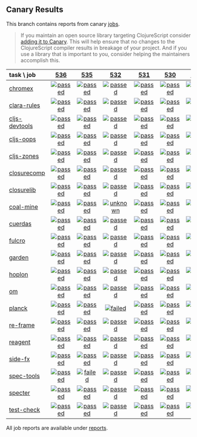 ## Canary Results

This branch contains reports from canary [jobs](https://github.com/cljs-oss/canary/tree/jobs).

> If you maintain an open source library targeting ClojureScript consider [adding it to Canary](https://github.com/cljs-oss/canary/tree/master#how-to-participate). This will help ensure that no changes to the ClojureScript compiler results in breakage of your project. And if you use a library that is important to you, consider helping the maintainers accomplish this.

[//]: # (begin_overview_table)

| task \ job | <a href="reports/2018/08/25/job-000536-1.10.397-0dfa5ab" title="job #536 finished on 2018-08-25">536</a> | <a href="reports/2018/08/24/job-000535-1.10.395-9e7bb4f" title="job #535 finished on 2018-08-24">535</a> | <a href="reports/2018/08/22/job-000532-1.10.395-d1d19e7" title="job #532 finished on 2018-08-22">532</a> | <a href="reports/2018/08/22/job-000531-1.10.394-81a1ea1" title="job #531 finished on 2018-08-22">531</a> | <a href="reports/2018/08/21/job-000530-1.10.395-70964f5" title="job #530 finished on 2018-08-21">530</a> | <a href="reports/2018/08/21/job-000529-1.10.394-81a1ea1" title="job #529 finished on 2018-08-21">529</a> | <a href="reports/2018/08/20/job-000528-1.10.395-cac48fb" title="job #528 finished on 2018-08-20">528</a> | <a href="reports/2018/08/20/job-000527-1.10.394-81a1ea1" title="job #527 finished on 2018-08-20">527</a> | <a href="reports/2018/08/19/job-000526-1.10.395-7d2287a" title="job #526 finished on 2018-08-19">526</a> | <a href="reports/2018/08/19/job-000525-1.10.394-81a1ea1" title="job #525 finished on 2018-08-19">525</a> |
| :--- | :---: | :---: | :---: | :---: | :---: | :---: | :---: | :---: | :---: | :---: |
| [chromex](https://github.com/binaryage/chromex) | <a href="reports/2018/08/25/job-000536-1.10.397-0dfa5ab#-chromex"><img title="passed" src="http://box.binaryage.com/s-passed.svg"><a> | <a href="reports/2018/08/24/job-000535-1.10.395-9e7bb4f#-chromex"><img title="passed" src="http://box.binaryage.com/s-passed.svg"><a> | <a href="reports/2018/08/22/job-000532-1.10.395-d1d19e7#-chromex"><img title="passed" src="http://box.binaryage.com/s-passed.svg"><a> | <a href="reports/2018/08/22/job-000531-1.10.394-81a1ea1#-chromex"><img title="passed" src="http://box.binaryage.com/s-passed.svg"><a> | <a href="reports/2018/08/21/job-000530-1.10.395-70964f5#-chromex"><img title="passed" src="http://box.binaryage.com/s-passed.svg"><a> | <a href="reports/2018/08/21/job-000529-1.10.394-81a1ea1#-chromex"><img title="passed" src="http://box.binaryage.com/s-passed.svg"><a> | <a href="reports/2018/08/20/job-000528-1.10.395-cac48fb#-chromex"><img title="passed" src="http://box.binaryage.com/s-passed.svg"><a> | <a href="reports/2018/08/20/job-000527-1.10.394-81a1ea1#-chromex"><img title="passed" src="http://box.binaryage.com/s-passed.svg"><a> | <a href="reports/2018/08/19/job-000526-1.10.395-7d2287a#-chromex"><img title="passed" src="http://box.binaryage.com/s-passed.svg"><a> | <a href="reports/2018/08/19/job-000525-1.10.394-81a1ea1#-chromex"><img title="passed" src="http://box.binaryage.com/s-passed.svg"><a> |
| [clara-rules](https://github.com/cerner/clara-rules) | <a href="reports/2018/08/25/job-000536-1.10.397-0dfa5ab#-clara-rules"><img title="passed" src="http://box.binaryage.com/s-passed.svg"><a> | <a href="reports/2018/08/24/job-000535-1.10.395-9e7bb4f#-clara-rules"><img title="passed" src="http://box.binaryage.com/s-passed.svg"><a> | <a href="reports/2018/08/22/job-000532-1.10.395-d1d19e7#-clara-rules"><img title="passed" src="http://box.binaryage.com/s-passed.svg"><a> | <a href="reports/2018/08/22/job-000531-1.10.394-81a1ea1#-clara-rules"><img title="passed" src="http://box.binaryage.com/s-passed.svg"><a> | <a href="reports/2018/08/21/job-000530-1.10.395-70964f5#-clara-rules"><img title="passed" src="http://box.binaryage.com/s-passed.svg"><a> | <a href="reports/2018/08/21/job-000529-1.10.394-81a1ea1#-clara-rules"><img title="passed" src="http://box.binaryage.com/s-passed.svg"><a> | <a href="reports/2018/08/20/job-000528-1.10.395-cac48fb#-clara-rules"><img title="passed" src="http://box.binaryage.com/s-passed.svg"><a> | <a href="reports/2018/08/20/job-000527-1.10.394-81a1ea1#-clara-rules"><img title="passed" src="http://box.binaryage.com/s-passed.svg"><a> | <a href="reports/2018/08/19/job-000526-1.10.395-7d2287a#-clara-rules"><img title="passed" src="http://box.binaryage.com/s-passed.svg"><a> | <a href="reports/2018/08/19/job-000525-1.10.394-81a1ea1#-clara-rules"><img title="passed" src="http://box.binaryage.com/s-passed.svg"><a> |
| [cljs-devtools](https://github.com/binaryage/cljs-devtools) | <a href="reports/2018/08/25/job-000536-1.10.397-0dfa5ab#-cljs-devtools"><img title="passed" src="http://box.binaryage.com/s-passed.svg"><a> | <a href="reports/2018/08/24/job-000535-1.10.395-9e7bb4f#-cljs-devtools"><img title="passed" src="http://box.binaryage.com/s-passed.svg"><a> | <a href="reports/2018/08/22/job-000532-1.10.395-d1d19e7#-cljs-devtools"><img title="passed" src="http://box.binaryage.com/s-passed.svg"><a> | <a href="reports/2018/08/22/job-000531-1.10.394-81a1ea1#-cljs-devtools"><img title="passed" src="http://box.binaryage.com/s-passed.svg"><a> | <a href="reports/2018/08/21/job-000530-1.10.395-70964f5#-cljs-devtools"><img title="passed" src="http://box.binaryage.com/s-passed.svg"><a> | <a href="reports/2018/08/21/job-000529-1.10.394-81a1ea1#-cljs-devtools"><img title="passed" src="http://box.binaryage.com/s-passed.svg"><a> | <a href="reports/2018/08/20/job-000528-1.10.395-cac48fb#-cljs-devtools"><img title="passed" src="http://box.binaryage.com/s-passed.svg"><a> | <a href="reports/2018/08/20/job-000527-1.10.394-81a1ea1#-cljs-devtools"><img title="passed" src="http://box.binaryage.com/s-passed.svg"><a> | <a href="reports/2018/08/19/job-000526-1.10.395-7d2287a#-cljs-devtools"><img title="passed" src="http://box.binaryage.com/s-passed.svg"><a> | <a href="reports/2018/08/19/job-000525-1.10.394-81a1ea1#-cljs-devtools"><img title="passed" src="http://box.binaryage.com/s-passed.svg"><a> |
| [cljs-oops](https://github.com/binaryage/cljs-oops) | <a href="reports/2018/08/25/job-000536-1.10.397-0dfa5ab#-cljs-oops"><img title="passed" src="http://box.binaryage.com/s-passed.svg"><a> | <a href="reports/2018/08/24/job-000535-1.10.395-9e7bb4f#-cljs-oops"><img title="passed" src="http://box.binaryage.com/s-passed.svg"><a> | <a href="reports/2018/08/22/job-000532-1.10.395-d1d19e7#-cljs-oops"><img title="passed" src="http://box.binaryage.com/s-passed.svg"><a> | <a href="reports/2018/08/22/job-000531-1.10.394-81a1ea1#-cljs-oops"><img title="passed" src="http://box.binaryage.com/s-passed.svg"><a> | <a href="reports/2018/08/21/job-000530-1.10.395-70964f5#-cljs-oops"><img title="passed" src="http://box.binaryage.com/s-passed.svg"><a> | <a href="reports/2018/08/21/job-000529-1.10.394-81a1ea1#-cljs-oops"><img title="passed" src="http://box.binaryage.com/s-passed.svg"><a> | <a href="reports/2018/08/20/job-000528-1.10.395-cac48fb#-cljs-oops"><img title="passed" src="http://box.binaryage.com/s-passed.svg"><a> | <a href="reports/2018/08/20/job-000527-1.10.394-81a1ea1#-cljs-oops"><img title="passed" src="http://box.binaryage.com/s-passed.svg"><a> | <a href="reports/2018/08/19/job-000526-1.10.395-7d2287a#-cljs-oops"><img title="passed" src="http://box.binaryage.com/s-passed.svg"><a> | <a href="reports/2018/08/19/job-000525-1.10.394-81a1ea1#-cljs-oops"><img title="passed" src="http://box.binaryage.com/s-passed.svg"><a> |
| [cljs-zones](https://github.com/binaryage/cljs-zones) | <a href="reports/2018/08/25/job-000536-1.10.397-0dfa5ab#-cljs-zones"><img title="passed" src="http://box.binaryage.com/s-passed.svg"><a> | <a href="reports/2018/08/24/job-000535-1.10.395-9e7bb4f#-cljs-zones"><img title="passed" src="http://box.binaryage.com/s-passed.svg"><a> | <a href="reports/2018/08/22/job-000532-1.10.395-d1d19e7#-cljs-zones"><img title="passed" src="http://box.binaryage.com/s-passed.svg"><a> | <a href="reports/2018/08/22/job-000531-1.10.394-81a1ea1#-cljs-zones"><img title="passed" src="http://box.binaryage.com/s-passed.svg"><a> | <a href="reports/2018/08/21/job-000530-1.10.395-70964f5#-cljs-zones"><img title="passed" src="http://box.binaryage.com/s-passed.svg"><a> | <a href="reports/2018/08/21/job-000529-1.10.394-81a1ea1#-cljs-zones"><img title="passed" src="http://box.binaryage.com/s-passed.svg"><a> | <a href="reports/2018/08/20/job-000528-1.10.395-cac48fb#-cljs-zones"><img title="passed" src="http://box.binaryage.com/s-passed.svg"><a> | <a href="reports/2018/08/20/job-000527-1.10.394-81a1ea1#-cljs-zones"><img title="passed" src="http://box.binaryage.com/s-passed.svg"><a> | <a href="reports/2018/08/19/job-000526-1.10.395-7d2287a#-cljs-zones"><img title="passed" src="http://box.binaryage.com/s-passed.svg"><a> | <a href="reports/2018/08/19/job-000525-1.10.394-81a1ea1#-cljs-zones"><img title="passed" src="http://box.binaryage.com/s-passed.svg"><a> |
| [closurecomp](https://github.com/mfikes/closurecomp) | <a href="reports/2018/08/25/job-000536-1.10.397-0dfa5ab#-closurecomp"><img title="passed" src="http://box.binaryage.com/s-passed.svg"><a> | <a href="reports/2018/08/24/job-000535-1.10.395-9e7bb4f#-closurecomp"><img title="passed" src="http://box.binaryage.com/s-passed.svg"><a> | <a href="reports/2018/08/22/job-000532-1.10.395-d1d19e7#-closurecomp"><img title="passed" src="http://box.binaryage.com/s-passed.svg"><a> | <a href="reports/2018/08/22/job-000531-1.10.394-81a1ea1#-closurecomp"><img title="passed" src="http://box.binaryage.com/s-passed.svg"><a> | <a href="reports/2018/08/21/job-000530-1.10.395-70964f5#-closurecomp"><img title="passed" src="http://box.binaryage.com/s-passed.svg"><a> | <a href="reports/2018/08/21/job-000529-1.10.394-81a1ea1#-closurecomp"><img title="passed" src="http://box.binaryage.com/s-passed.svg"><a> | <a href="reports/2018/08/20/job-000528-1.10.395-cac48fb#-closurecomp"><img title="passed" src="http://box.binaryage.com/s-passed.svg"><a> | <a href="reports/2018/08/20/job-000527-1.10.394-81a1ea1#-closurecomp"><img title="passed" src="http://box.binaryage.com/s-passed.svg"><a> | <a href="reports/2018/08/19/job-000526-1.10.395-7d2287a#-closurecomp"><img title="passed" src="http://box.binaryage.com/s-passed.svg"><a> | <a href="reports/2018/08/19/job-000525-1.10.394-81a1ea1#-closurecomp"><img title="passed" src="http://box.binaryage.com/s-passed.svg"><a> |
| [closurelib](https://github.com/mfikes/closurelib) | <a href="reports/2018/08/25/job-000536-1.10.397-0dfa5ab#-closurelib"><img title="passed" src="http://box.binaryage.com/s-passed.svg"><a> | <a href="reports/2018/08/24/job-000535-1.10.395-9e7bb4f#-closurelib"><img title="passed" src="http://box.binaryage.com/s-passed.svg"><a> | <a href="reports/2018/08/22/job-000532-1.10.395-d1d19e7#-closurelib"><img title="passed" src="http://box.binaryage.com/s-passed.svg"><a> | <a href="reports/2018/08/22/job-000531-1.10.394-81a1ea1#-closurelib"><img title="passed" src="http://box.binaryage.com/s-passed.svg"><a> | <a href="reports/2018/08/21/job-000530-1.10.395-70964f5#-closurelib"><img title="passed" src="http://box.binaryage.com/s-passed.svg"><a> | <a href="reports/2018/08/21/job-000529-1.10.394-81a1ea1#-closurelib"><img title="passed" src="http://box.binaryage.com/s-passed.svg"><a> | <a href="reports/2018/08/20/job-000528-1.10.395-cac48fb#-closurelib"><img title="passed" src="http://box.binaryage.com/s-passed.svg"><a> | <a href="reports/2018/08/20/job-000527-1.10.394-81a1ea1#-closurelib"><img title="passed" src="http://box.binaryage.com/s-passed.svg"><a> | <a href="reports/2018/08/19/job-000526-1.10.395-7d2287a#-closurelib"><img title="passed" src="http://box.binaryage.com/s-passed.svg"><a> | <a href="reports/2018/08/19/job-000525-1.10.394-81a1ea1#-closurelib"><img title="passed" src="http://box.binaryage.com/s-passed.svg"><a> |
| [coal-mine](https://github.com/mfikes/coal-mine) | <a href="reports/2018/08/25/job-000536-1.10.397-0dfa5ab#-coal-mine"><img title="passed" src="http://box.binaryage.com/s-passed.svg"><a> | <a href="reports/2018/08/24/job-000535-1.10.395-9e7bb4f#-coal-mine"><img title="passed" src="http://box.binaryage.com/s-passed.svg"><a> | <a href="reports/2018/08/22/job-000532-1.10.395-d1d19e7#-coal-mine"><img title="unknown" src="http://box.binaryage.com/s-unknown.svg"><a> | <a href="reports/2018/08/22/job-000531-1.10.394-81a1ea1#-coal-mine"><img title="passed" src="http://box.binaryage.com/s-passed.svg"><a> | <a href="reports/2018/08/21/job-000530-1.10.395-70964f5#-coal-mine"><img title="passed" src="http://box.binaryage.com/s-passed.svg"><a> | <a href="reports/2018/08/21/job-000529-1.10.394-81a1ea1#-coal-mine"><img title="passed" src="http://box.binaryage.com/s-passed.svg"><a> | <a href="reports/2018/08/20/job-000528-1.10.395-cac48fb#-coal-mine"><img title="unknown" src="http://box.binaryage.com/s-unknown.svg"><a> | <a href="reports/2018/08/20/job-000527-1.10.394-81a1ea1#-coal-mine"><img title="passed" src="http://box.binaryage.com/s-passed.svg"><a> | <a href="reports/2018/08/19/job-000526-1.10.395-7d2287a#-coal-mine"><img title="passed" src="http://box.binaryage.com/s-passed.svg"><a> | <a href="reports/2018/08/19/job-000525-1.10.394-81a1ea1#-coal-mine"><img title="passed" src="http://box.binaryage.com/s-passed.svg"><a> |
| [cuerdas](https://github.com/funcool/cuerdas) | <a href="reports/2018/08/25/job-000536-1.10.397-0dfa5ab#-cuerdas"><img title="passed" src="http://box.binaryage.com/s-passed.svg"><a> | <a href="reports/2018/08/24/job-000535-1.10.395-9e7bb4f#-cuerdas"><img title="passed" src="http://box.binaryage.com/s-passed.svg"><a> | <a href="reports/2018/08/22/job-000532-1.10.395-d1d19e7#-cuerdas"><img title="passed" src="http://box.binaryage.com/s-passed.svg"><a> | <a href="reports/2018/08/22/job-000531-1.10.394-81a1ea1#-cuerdas"><img title="passed" src="http://box.binaryage.com/s-passed.svg"><a> | <a href="reports/2018/08/21/job-000530-1.10.395-70964f5#-cuerdas"><img title="passed" src="http://box.binaryage.com/s-passed.svg"><a> | <a href="reports/2018/08/21/job-000529-1.10.394-81a1ea1#-cuerdas"><img title="passed" src="http://box.binaryage.com/s-passed.svg"><a> | <a href="reports/2018/08/20/job-000528-1.10.395-cac48fb#-cuerdas"><img title="passed" src="http://box.binaryage.com/s-passed.svg"><a> | <a href="reports/2018/08/20/job-000527-1.10.394-81a1ea1#-cuerdas"><img title="passed" src="http://box.binaryage.com/s-passed.svg"><a> | <a href="reports/2018/08/19/job-000526-1.10.395-7d2287a#-cuerdas"><img title="passed" src="http://box.binaryage.com/s-passed.svg"><a> | <a href="reports/2018/08/19/job-000525-1.10.394-81a1ea1#-cuerdas"><img title="passed" src="http://box.binaryage.com/s-passed.svg"><a> |
| [fulcro](https://github.com/fulcrologic/fulcro) | <a href="reports/2018/08/25/job-000536-1.10.397-0dfa5ab#-fulcro"><img title="passed" src="http://box.binaryage.com/s-passed.svg"><a> | <a href="reports/2018/08/24/job-000535-1.10.395-9e7bb4f#-fulcro"><img title="passed" src="http://box.binaryage.com/s-passed.svg"><a> | <a href="reports/2018/08/22/job-000532-1.10.395-d1d19e7#-fulcro"><img title="passed" src="http://box.binaryage.com/s-passed.svg"><a> | <a href="reports/2018/08/22/job-000531-1.10.394-81a1ea1#-fulcro"><img title="passed" src="http://box.binaryage.com/s-passed.svg"><a> | <a href="reports/2018/08/21/job-000530-1.10.395-70964f5#-fulcro"><img title="passed" src="http://box.binaryage.com/s-passed.svg"><a> | <a href="reports/2018/08/21/job-000529-1.10.394-81a1ea1#-fulcro"><img title="passed" src="http://box.binaryage.com/s-passed.svg"><a> | <a href="reports/2018/08/20/job-000528-1.10.395-cac48fb#-fulcro"><img title="passed" src="http://box.binaryage.com/s-passed.svg"><a> | <a href="reports/2018/08/20/job-000527-1.10.394-81a1ea1#-fulcro"><img title="passed" src="http://box.binaryage.com/s-passed.svg"><a> | <a href="reports/2018/08/19/job-000526-1.10.395-7d2287a#-fulcro"><img title="passed" src="http://box.binaryage.com/s-passed.svg"><a> | <a href="reports/2018/08/19/job-000525-1.10.394-81a1ea1#-fulcro"><img title="passed" src="http://box.binaryage.com/s-passed.svg"><a> |
| [garden](https://github.com/noprompt/garden) | <a href="reports/2018/08/25/job-000536-1.10.397-0dfa5ab#-garden"><img title="passed" src="http://box.binaryage.com/s-passed.svg"><a> | <a href="reports/2018/08/24/job-000535-1.10.395-9e7bb4f#-garden"><img title="passed" src="http://box.binaryage.com/s-passed.svg"><a> | <a href="reports/2018/08/22/job-000532-1.10.395-d1d19e7#-garden"><img title="passed" src="http://box.binaryage.com/s-passed.svg"><a> | <a href="reports/2018/08/22/job-000531-1.10.394-81a1ea1#-garden"><img title="passed" src="http://box.binaryage.com/s-passed.svg"><a> | <a href="reports/2018/08/21/job-000530-1.10.395-70964f5#-garden"><img title="passed" src="http://box.binaryage.com/s-passed.svg"><a> | <a href="reports/2018/08/21/job-000529-1.10.394-81a1ea1#-garden"><img title="passed" src="http://box.binaryage.com/s-passed.svg"><a> | <a href="reports/2018/08/20/job-000528-1.10.395-cac48fb#-garden"><img title="passed" src="http://box.binaryage.com/s-passed.svg"><a> | <a href="reports/2018/08/20/job-000527-1.10.394-81a1ea1#-garden"><img title="passed" src="http://box.binaryage.com/s-passed.svg"><a> | <a href="reports/2018/08/19/job-000526-1.10.395-7d2287a#-garden"><img title="passed" src="http://box.binaryage.com/s-passed.svg"><a> | <a href="reports/2018/08/19/job-000525-1.10.394-81a1ea1#-garden"><img title="passed" src="http://box.binaryage.com/s-passed.svg"><a> |
| [hoplon](https://github.com/hoplon/hoplon) | <a href="reports/2018/08/25/job-000536-1.10.397-0dfa5ab#-hoplon"><img title="passed" src="http://box.binaryage.com/s-passed.svg"><a> | <a href="reports/2018/08/24/job-000535-1.10.395-9e7bb4f#-hoplon"><img title="passed" src="http://box.binaryage.com/s-passed.svg"><a> | <a href="reports/2018/08/22/job-000532-1.10.395-d1d19e7#-hoplon"><img title="passed" src="http://box.binaryage.com/s-passed.svg"><a> | <a href="reports/2018/08/22/job-000531-1.10.394-81a1ea1#-hoplon"><img title="passed" src="http://box.binaryage.com/s-passed.svg"><a> | <a href="reports/2018/08/21/job-000530-1.10.395-70964f5#-hoplon"><img title="passed" src="http://box.binaryage.com/s-passed.svg"><a> | <a href="reports/2018/08/21/job-000529-1.10.394-81a1ea1#-hoplon"><img title="passed" src="http://box.binaryage.com/s-passed.svg"><a> | <a href="reports/2018/08/20/job-000528-1.10.395-cac48fb#-hoplon"><img title="passed" src="http://box.binaryage.com/s-passed.svg"><a> | <a href="reports/2018/08/20/job-000527-1.10.394-81a1ea1#-hoplon"><img title="passed" src="http://box.binaryage.com/s-passed.svg"><a> | <a href="reports/2018/08/19/job-000526-1.10.395-7d2287a#-hoplon"><img title="passed" src="http://box.binaryage.com/s-passed.svg"><a> | <a href="reports/2018/08/19/job-000525-1.10.394-81a1ea1#-hoplon"><img title="passed" src="http://box.binaryage.com/s-passed.svg"><a> |
| [om](https://github.com/omcljs/om) | <a href="reports/2018/08/25/job-000536-1.10.397-0dfa5ab#-om"><img title="passed" src="http://box.binaryage.com/s-passed.svg"><a> | <a href="reports/2018/08/24/job-000535-1.10.395-9e7bb4f#-om"><img title="passed" src="http://box.binaryage.com/s-passed.svg"><a> | <a href="reports/2018/08/22/job-000532-1.10.395-d1d19e7#-om"><img title="passed" src="http://box.binaryage.com/s-passed.svg"><a> | <a href="reports/2018/08/22/job-000531-1.10.394-81a1ea1#-om"><img title="passed" src="http://box.binaryage.com/s-passed.svg"><a> | <a href="reports/2018/08/21/job-000530-1.10.395-70964f5#-om"><img title="passed" src="http://box.binaryage.com/s-passed.svg"><a> | <a href="reports/2018/08/21/job-000529-1.10.394-81a1ea1#-om"><img title="passed" src="http://box.binaryage.com/s-passed.svg"><a> | <a href="reports/2018/08/20/job-000528-1.10.395-cac48fb#-om"><img title="passed" src="http://box.binaryage.com/s-passed.svg"><a> | <a href="reports/2018/08/20/job-000527-1.10.394-81a1ea1#-om"><img title="passed" src="http://box.binaryage.com/s-passed.svg"><a> | <a href="reports/2018/08/19/job-000526-1.10.395-7d2287a#-om"><img title="passed" src="http://box.binaryage.com/s-passed.svg"><a> | <a href="reports/2018/08/19/job-000525-1.10.394-81a1ea1#-om"><img title="passed" src="http://box.binaryage.com/s-passed.svg"><a> |
| [planck](https://github.com/planck-repl/planck) | <a href="reports/2018/08/25/job-000536-1.10.397-0dfa5ab#-planck"><img title="passed" src="http://box.binaryage.com/s-passed.svg"><a> | <a href="reports/2018/08/24/job-000535-1.10.395-9e7bb4f#-planck"><img title="passed" src="http://box.binaryage.com/s-passed.svg"><a> | <a href="reports/2018/08/22/job-000532-1.10.395-d1d19e7#-planck"><img title="failed" src="http://box.binaryage.com/s-failed.svg"><a> | <a href="reports/2018/08/22/job-000531-1.10.394-81a1ea1#-planck"><img title="passed" src="http://box.binaryage.com/s-passed.svg"><a> | <a href="reports/2018/08/21/job-000530-1.10.395-70964f5#-planck"><img title="passed" src="http://box.binaryage.com/s-passed.svg"><a> | <a href="reports/2018/08/21/job-000529-1.10.394-81a1ea1#-planck"><img title="passed" src="http://box.binaryage.com/s-passed.svg"><a> | <a href="reports/2018/08/20/job-000528-1.10.395-cac48fb#-planck"><img title="passed" src="http://box.binaryage.com/s-passed.svg"><a> | <a href="reports/2018/08/20/job-000527-1.10.394-81a1ea1#-planck"><img title="passed" src="http://box.binaryage.com/s-passed.svg"><a> | <a href="reports/2018/08/19/job-000526-1.10.395-7d2287a#-planck"><img title="passed" src="http://box.binaryage.com/s-passed.svg"><a> | <a href="reports/2018/08/19/job-000525-1.10.394-81a1ea1#-planck"><img title="passed" src="http://box.binaryage.com/s-passed.svg"><a> |
| [re-frame](https://github.com/Day8/re-frame) | <a href="reports/2018/08/25/job-000536-1.10.397-0dfa5ab#-re-frame"><img title="passed" src="http://box.binaryage.com/s-passed.svg"><a> | <a href="reports/2018/08/24/job-000535-1.10.395-9e7bb4f#-re-frame"><img title="passed" src="http://box.binaryage.com/s-passed.svg"><a> | <a href="reports/2018/08/22/job-000532-1.10.395-d1d19e7#-re-frame"><img title="passed" src="http://box.binaryage.com/s-passed.svg"><a> | <a href="reports/2018/08/22/job-000531-1.10.394-81a1ea1#-re-frame"><img title="passed" src="http://box.binaryage.com/s-passed.svg"><a> | <a href="reports/2018/08/21/job-000530-1.10.395-70964f5#-re-frame"><img title="passed" src="http://box.binaryage.com/s-passed.svg"><a> | <a href="reports/2018/08/21/job-000529-1.10.394-81a1ea1#-re-frame"><img title="passed" src="http://box.binaryage.com/s-passed.svg"><a> | <a href="reports/2018/08/20/job-000528-1.10.395-cac48fb#-re-frame"><img title="passed" src="http://box.binaryage.com/s-passed.svg"><a> | <a href="reports/2018/08/20/job-000527-1.10.394-81a1ea1#-re-frame"><img title="passed" src="http://box.binaryage.com/s-passed.svg"><a> | <a href="reports/2018/08/19/job-000526-1.10.395-7d2287a#-re-frame"><img title="passed" src="http://box.binaryage.com/s-passed.svg"><a> | <a href="reports/2018/08/19/job-000525-1.10.394-81a1ea1#-re-frame"><img title="passed" src="http://box.binaryage.com/s-passed.svg"><a> |
| [reagent](https://github.com/reagent-project/reagent) | <a href="reports/2018/08/25/job-000536-1.10.397-0dfa5ab#-reagent"><img title="passed" src="http://box.binaryage.com/s-passed.svg"><a> | <a href="reports/2018/08/24/job-000535-1.10.395-9e7bb4f#-reagent"><img title="passed" src="http://box.binaryage.com/s-passed.svg"><a> | <a href="reports/2018/08/22/job-000532-1.10.395-d1d19e7#-reagent"><img title="passed" src="http://box.binaryage.com/s-passed.svg"><a> | <a href="reports/2018/08/22/job-000531-1.10.394-81a1ea1#-reagent"><img title="passed" src="http://box.binaryage.com/s-passed.svg"><a> | <a href="reports/2018/08/21/job-000530-1.10.395-70964f5#-reagent"><img title="passed" src="http://box.binaryage.com/s-passed.svg"><a> | <a href="reports/2018/08/21/job-000529-1.10.394-81a1ea1#-reagent"><img title="passed" src="http://box.binaryage.com/s-passed.svg"><a> | <a href="reports/2018/08/20/job-000528-1.10.395-cac48fb#-reagent"><img title="passed" src="http://box.binaryage.com/s-passed.svg"><a> | <a href="reports/2018/08/20/job-000527-1.10.394-81a1ea1#-reagent"><img title="passed" src="http://box.binaryage.com/s-passed.svg"><a> | <a href="reports/2018/08/19/job-000526-1.10.395-7d2287a#-reagent"><img title="passed" src="http://box.binaryage.com/s-passed.svg"><a> | <a href="reports/2018/08/19/job-000525-1.10.394-81a1ea1#-reagent"><img title="passed" src="http://box.binaryage.com/s-passed.svg"><a> |
| [side-fx](https://github.com/cljsrn/side-fx) | <a href="reports/2018/08/25/job-000536-1.10.397-0dfa5ab#-side-fx"><img title="passed" src="http://box.binaryage.com/s-passed.svg"><a> | <a href="reports/2018/08/24/job-000535-1.10.395-9e7bb4f#-side-fx"><img title="passed" src="http://box.binaryage.com/s-passed.svg"><a> | <a href="reports/2018/08/22/job-000532-1.10.395-d1d19e7#-side-fx"><img title="passed" src="http://box.binaryage.com/s-passed.svg"><a> | <a href="reports/2018/08/22/job-000531-1.10.394-81a1ea1#-side-fx"><img title="passed" src="http://box.binaryage.com/s-passed.svg"><a> | <a href="reports/2018/08/21/job-000530-1.10.395-70964f5#-side-fx"><img title="passed" src="http://box.binaryage.com/s-passed.svg"><a> | <a href="reports/2018/08/21/job-000529-1.10.394-81a1ea1#-side-fx"><img title="passed" src="http://box.binaryage.com/s-passed.svg"><a> | <a href="reports/2018/08/20/job-000528-1.10.395-cac48fb#-side-fx"><img title="passed" src="http://box.binaryage.com/s-passed.svg"><a> | <a href="reports/2018/08/20/job-000527-1.10.394-81a1ea1#-side-fx"><img title="passed" src="http://box.binaryage.com/s-passed.svg"><a> | <a href="reports/2018/08/19/job-000526-1.10.395-7d2287a#-side-fx"><img title="passed" src="http://box.binaryage.com/s-passed.svg"><a> | <a href="reports/2018/08/19/job-000525-1.10.394-81a1ea1#-side-fx"><img title="passed" src="http://box.binaryage.com/s-passed.svg"><a> |
| [spec-tools](https://github.com/metosin/spec-tools) | <a href="reports/2018/08/25/job-000536-1.10.397-0dfa5ab#-spec-tools"><img title="passed" src="http://box.binaryage.com/s-passed.svg"><a> | <a href="reports/2018/08/24/job-000535-1.10.395-9e7bb4f#-spec-tools"><img title="failed" src="http://box.binaryage.com/s-failed.svg"><a> | <a href="reports/2018/08/22/job-000532-1.10.395-d1d19e7#-spec-tools"><img title="passed" src="http://box.binaryage.com/s-passed.svg"><a> | <a href="reports/2018/08/22/job-000531-1.10.394-81a1ea1#-spec-tools"><img title="passed" src="http://box.binaryage.com/s-passed.svg"><a> | <a href="reports/2018/08/21/job-000530-1.10.395-70964f5#-spec-tools"><img title="passed" src="http://box.binaryage.com/s-passed.svg"><a> | <a href="reports/2018/08/21/job-000529-1.10.394-81a1ea1#-spec-tools"><img title="passed" src="http://box.binaryage.com/s-passed.svg"><a> | <a href="reports/2018/08/20/job-000528-1.10.395-cac48fb#-spec-tools"><img title="passed" src="http://box.binaryage.com/s-passed.svg"><a> | <a href="reports/2018/08/20/job-000527-1.10.394-81a1ea1#-spec-tools"><img title="failed" src="http://box.binaryage.com/s-failed.svg"><a> | <a href="reports/2018/08/19/job-000526-1.10.395-7d2287a#-spec-tools"><img title="failed" src="http://box.binaryage.com/s-failed.svg"><a> | <a href="reports/2018/08/19/job-000525-1.10.394-81a1ea1#-spec-tools"><img title="failed" src="http://box.binaryage.com/s-failed.svg"><a> |
| [specter](https://github.com/nathanmarz/specter) | <a href="reports/2018/08/25/job-000536-1.10.397-0dfa5ab#-specter"><img title="passed" src="http://box.binaryage.com/s-passed.svg"><a> | <a href="reports/2018/08/24/job-000535-1.10.395-9e7bb4f#-specter"><img title="passed" src="http://box.binaryage.com/s-passed.svg"><a> | <a href="reports/2018/08/22/job-000532-1.10.395-d1d19e7#-specter"><img title="passed" src="http://box.binaryage.com/s-passed.svg"><a> | <a href="reports/2018/08/22/job-000531-1.10.394-81a1ea1#-specter"><img title="passed" src="http://box.binaryage.com/s-passed.svg"><a> | <a href="reports/2018/08/21/job-000530-1.10.395-70964f5#-specter"><img title="passed" src="http://box.binaryage.com/s-passed.svg"><a> | <a href="reports/2018/08/21/job-000529-1.10.394-81a1ea1#-specter"><img title="passed" src="http://box.binaryage.com/s-passed.svg"><a> | <a href="reports/2018/08/20/job-000528-1.10.395-cac48fb#-specter"><img title="passed" src="http://box.binaryage.com/s-passed.svg"><a> | <a href="reports/2018/08/20/job-000527-1.10.394-81a1ea1#-specter"><img title="passed" src="http://box.binaryage.com/s-passed.svg"><a> | <a href="reports/2018/08/19/job-000526-1.10.395-7d2287a#-specter"><img title="passed" src="http://box.binaryage.com/s-passed.svg"><a> | <a href="reports/2018/08/19/job-000525-1.10.394-81a1ea1#-specter"><img title="passed" src="http://box.binaryage.com/s-passed.svg"><a> |
| [test-check](https://github.com/clojure/test.check) | <a href="reports/2018/08/25/job-000536-1.10.397-0dfa5ab#-test-check"><img title="passed" src="http://box.binaryage.com/s-passed.svg"><a> | <a href="reports/2018/08/24/job-000535-1.10.395-9e7bb4f#-test-check"><img title="passed" src="http://box.binaryage.com/s-passed.svg"><a> | <a href="reports/2018/08/22/job-000532-1.10.395-d1d19e7#-test-check"><img title="passed" src="http://box.binaryage.com/s-passed.svg"><a> | <a href="reports/2018/08/22/job-000531-1.10.394-81a1ea1#-test-check"><img title="passed" src="http://box.binaryage.com/s-passed.svg"><a> | <a href="reports/2018/08/21/job-000530-1.10.395-70964f5#-test-check"><img title="passed" src="http://box.binaryage.com/s-passed.svg"><a> | <a href="reports/2018/08/21/job-000529-1.10.394-81a1ea1#-test-check"><img title="passed" src="http://box.binaryage.com/s-passed.svg"><a> | <a href="reports/2018/08/20/job-000528-1.10.395-cac48fb#-test-check"><img title="passed" src="http://box.binaryage.com/s-passed.svg"><a> | <a href="reports/2018/08/20/job-000527-1.10.394-81a1ea1#-test-check"><img title="passed" src="http://box.binaryage.com/s-passed.svg"><a> | <a href="reports/2018/08/19/job-000526-1.10.395-7d2287a#-test-check"><img title="passed" src="http://box.binaryage.com/s-passed.svg"><a> | <a href="reports/2018/08/19/job-000525-1.10.394-81a1ea1#-test-check"><img title="passed" src="http://box.binaryage.com/s-passed.svg"><a> |

[//]: # (end_overview_table)

All job reports are available under [reports](reports).
